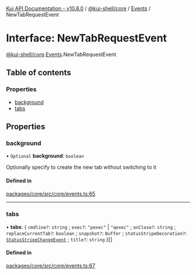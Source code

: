 [Kui API Documentation - v10.8.0](../README.md) / [@kui-shell/core](../modules/kui_shell_core.md) / [Events](../modules/kui_shell_core.Events.md) / NewTabRequestEvent

# Interface: NewTabRequestEvent

[@kui-shell/core](../modules/kui_shell_core.md).[Events](../modules/kui_shell_core.Events.md).NewTabRequestEvent

## Table of contents

### Properties

- [background](kui_shell_core.Events.NewTabRequestEvent.md#background)
- [tabs](kui_shell_core.Events.NewTabRequestEvent.md#tabs)

## Properties

### background

• `Optional` **background**: `boolean`

Optionally specify to create the new tab without switching to it

#### Defined in

[packages/core/src/core/events.ts:65](https://github.com/mra-ruiz/kui/blob/76908b178/packages/core/src/core/events.ts#L65)

---

### tabs

• **tabs**: { `cmdline?`: `string` ; `exec?`: `"pexec"` \| `"qexec"` ; `onClose?`: `string` ; `replaceCurrentTab?`: `boolean` ; `snapshot?`: `Buffer` ; `statusStripeDecoration?`: [`StatusStripeChangeEvent`](../modules/kui_shell_core.Events.md#statusstripechangeevent) ; `title?`: `string` }[]

#### Defined in

[packages/core/src/core/events.ts:67](https://github.com/mra-ruiz/kui/blob/76908b178/packages/core/src/core/events.ts#L67)
